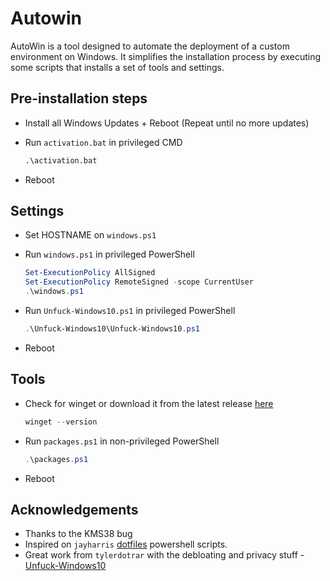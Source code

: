 # Autowin

AutoWin is a tool designed to automate the deployment of a custom environment on Windows. It simplifies the installation process by executing some scripts that installs a set of tools and settings.

## Pre-installation steps

- Install all Windows Updates + Reboot (Repeat until no more updates)
- Run `activation.bat` in privileged CMD

    ```cmd
    .\activation.bat
    ```

- Reboot

## Settings

- Set HOSTNAME on `windows.ps1`
- Run `windows.ps1` in privileged PowerShell

    ```powershell
    Set-ExecutionPolicy AllSigned
    Set-ExecutionPolicy RemoteSigned -scope CurrentUser
    .\windows.ps1
    ```

- Run `Unfuck-Windows10.ps1` in privileged PowerShell

    ```powershell
    .\Unfuck-Windows10\Unfuck-Windows10.ps1
    ```

- Reboot

## Tools

- Check for winget or download it from the latest release [here](https://github.com/microsoft/winget-cli/releases/latest)

    ```powershell
    winget --version
    ```

- Run `packages.ps1` in non-privileged PowerShell

    ```powershell
    .\packages.ps1
    ```

- Reboot

## Acknowledgements

- Thanks to the KMS38 bug
- Inspired on `jayharris` [dotfiles](https://github.com/jayharris/dotfiles-windows) powershell scripts.
- Great work from `tylerdotrar` with the debloating and privacy stuff - [Unfuck-Windows10](https://github.com/tylerdotrar/Unfuck-Windows10)